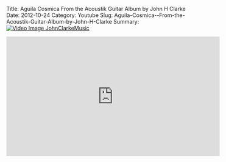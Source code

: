 Title: Aguila Cosmica  From the Acoustik Guitar Album by John H Clarke
Date: 2012-10-24
Category: Youtube
Slug: Aguila-Cosmica--From-the-Acoustik-Guitar-Album-by-John-H-Clarke
Summary: <a href="/Aguila-Cosmica--From-the-Acoustik-Guitar-Album-by-John-H-Clarke.html"><img src="https://i.ytimg.com/vi/wW48lLE-3W4/hqdefault.jpg" alt="Video Image JohnClarkeMusic"></a>

<iframe width="560" height="315" src="https://www.youtube.com/embed/wW48lLE-3W4" title="YouTube video player" frameborder="0" allow="accelerometer; autoplay; clipboard-write; encrypted-media; gyroscope; picture-in-picture" allowfullscreen></iframe>

